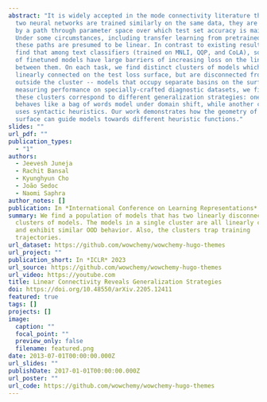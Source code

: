 ```yaml
---
abstract: "It is widely accepted in the mode connectivity literature that when
  two neural networks are trained similarly on the same data, they are connected
  by a path through parameter space over which test set accuracy is maintained.
  Under some circumstances, including transfer learning from pretrained models,
  these paths are presumed to be linear. In contrast to existing results, we
  find that among text classifiers (trained on MNLI, QQP, and CoLA), some pairs
  of finetuned models have large barriers of increasing loss on the linear paths
  between them. On each task, we find distinct clusters of models which are
  linearly connected on the test loss surface, but are disconnected from models
  outside the cluster -- models that occupy separate basins on the surface. By
  measuring performance on specially-crafted diagnostic datasets, we find that
  these clusters correspond to different generalization strategies: one cluster
  behaves like a bag of words model under domain shift, while another cluster
  uses syntactic heuristics. Our work demonstrates how the geometry of the loss
  surface can guide models towards different heuristic functions."
slides: ""
url_pdf: ""
publication_types:
  - "1"
authors:
  - Jeevesh Juneja
  - Rachit Bansal
  - Kyunghyun Cho
  - João Sedoc
  - Naomi Saphra
author_notes: []
publication: In *International Conference on Learning Representations* 2023
summary: We find a population of models that has two linearly disconnected
  clusters of models. The models in a single cluster are all linearly connected,
  and exhibit similar OOD behavior. Also, the clusters trap training
  trajectories.
url_dataset: https://github.com/wowchemy/wowchemy-hugo-themes
url_project: ""
publication_short: In *ICLR* 2023
url_source: https://github.com/wowchemy/wowchemy-hugo-themes
url_video: https://youtube.com
title: Linear Connectivity Reveals Generalization Strategies
doi: https://doi.org/10.48550/arXiv.2205.12411
featured: true
tags: []
projects: []
image:
  caption: ""
  focal_point: ""
  preview_only: false
  filename: featured.png
date: 2013-07-01T00:00:00.000Z
url_slides: ""
publishDate: 2017-01-01T00:00:00.000Z
url_poster: ""
url_code: https://github.com/wowchemy/wowchemy-hugo-themes
---
```

